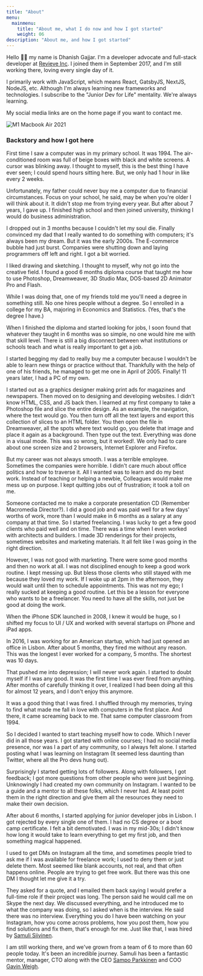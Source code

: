 ```yaml
---
title: "About"
menu:
  mainmenu:
    title: "About me, what I do now and how I got started"
    weight: 06
description: "About me, and how I got started"
---
```


Hello 👋🏽 my name is Dhanish Gajjar. I'm a developer advocate and full-stack developer at [Revieve Inc](https://www.revieve.com). I joined them in September 2017, and I'm still working there, loving every single day of it.

I primarily work with JavaScript, which means React, GatsbyJS, NextJS, NodeJS, etc. Although I'm always learning new frameworks and technologies. I subscribe to the "Junior Dev for Life" mentality. We're always learning.

My social media links are on the home page if you want to contact me.

![M1 Macbook Air 2021](/m1-macbook-air.jpg)

### Backstory and how I got here

First time I saw a computer was in my primary school. It was 1994. The air-conditioned room was full of beige boxes with black and white screens. A cursor was blinking away. I thought to myself, this is the best thing I have ever seen; I could spend hours sitting here. But, we only had 1 hour in like every 2 weeks.

Unfortunately, my father could never buy me a computer due to financial circumstances. Focus on your school, he said, may be when you're older I will think about it. It didn't stop me from trying every year. But after about 7 years, I gave up. I finished high school and then joined university, thinking I would do business administration.

I dropped out in 3 months because I couldn't let my soul die. Finally convinced my dad that I really wanted to do something with computers; it's always been my dream. But it was the early 2000s. The E-commerce bubble had just burst. Companies were shutting down and laying programmers off left and right. I got a bit worried.

I liked drawing and sketching. I thought to myself, why not go into the creative field. I found a good 6 months diploma course that taught me how to use Photoshop, Dreamweaver, 3D Studio Max, DOS-based 2D Animator Pro and Flash.

While I was doing that, one of my friends told me you'll need a degree in something still. No one hires people without a degree. So I enrolled in a college for my BA, majoring in Economics and Statistics. (Yes, that's the degree I have.)

When I finished the diploma and started looking for jobs, I soon found that whatever they taught in 6 months was so simple, no one would hire me with that skill level. There is still a big disconnect between what institutions or schools teach and what is really important to get a job.

I started begging my dad to really buy me a computer because I wouldn't be able to learn new things or practice without that. Thankfully with the help of one of his friends, he managed to get me one in April of 2005. Finally! 11 years later, I had a PC of my own.

I started out as a graphics designer making print ads for magazines and newspapers. Then moved on to designing and developing websites. I didn't know HTML, CSS, and JS back then. I learned at my first company to take a Photoshop file and slice the entire design. As an example, the navigation, where the text would go. You then turn off all the text layers and export this collection of slices to an HTML folder. You then open the file in Dreamweaver, all the spots where text would go, you delete that image and place it again as a background. Then type out the text. Everything was done in a visual mode. This was so wrong, but it worked!. We only had to care about one screen size and 2 browsers, Internet Explorer and Firefox.

But my career was not always smooth. I was a terrible employee. Sometimes the companies were horrible. I didn't care much about office politics and how to traverse it. All I wanted was to learn and do my best work. Instead of teaching or helping a newbie, Colleagues would make me mess up on purpose. I kept quitting jobs out of frustration; it took a toll on me.

Someone contacted me to make a corporate presentation CD (Remember Macromedia Director?). I did a good job and was paid well for a few days' worths of work, more than I would make in 6 months as a salary at any company at that time. So I started freelancing. I was lucky to get a few good clients who paid well and on time. There was a time when I even worked with architects and builders. I made 3D renderings for their projects, sometimes websites and marketing materials. It all felt like I was going in the right direction.

However, I was not good with marketing. There were some good months and then no work at all. I was not disciplined enough to keep a good work routine. I kept messing up. But bless those clients who still stayed with me because they loved my work. If I woke up at 2pm in the afternoon, they would wait until then to schedule appointments. This was not my ego; I really sucked at keeping a good routine. Let this be a lesson for everyone who wants to be a freelancer. You need to have all the skills, not just be good at doing the work.

When the iPhone SDK launched in 2008, I knew it would be huge, so I shifted my focus to UI / UX and worked with several startups on iPhone and iPad apps.

In 2016, I was working for an American startup, which had just opened an office in Lisbon. After about 5 months, they fired me without any reason. This was the longest I ever worked for a company, 5 months. The shortest was 10 days.

That pushed me into depression; I will never work again. I started to doubt myself if I was any good. It was the first time I was ever fired from anything. After months of carefully thinking it over, I realized I had been doing all this for almost 12 years, and I don't enjoy this anymore.

It was a good thing that I was fired. I shuffled through my memories, trying to find what made me fall in love with computers in the first place. And there, it came screaming back to me. That same computer classroom from 1994.

So I decided I wanted to start teaching myself how to code. Which I never did in all those years. I got started with online courses; I had no social media presence, nor was I a part of any community, so I always felt alone. I started posting what I was learning on Instagram (It seemed less daunting than Twitter, where all the Pro devs hung out).

Surprisingly I started getting lots of followers. Along with followers, I got feedback; I got more questions from other people who were just beginning. Unknowingly I had created my own community on Instagram. I wanted to be a guide and a mentor to all these folks, which I never had. At least point them in the right direction and give them all the resources they need to make their own decision.

After about 6 months, I started applying for junior developer jobs in Lisbon. I got rejected by every single one of them. I had no CS degree or a boot camp certificate. I felt a bit demotivated. I was in my mid-30s; I didn't know how long it would take to learn everything to get my first job, and then something magical happened.

I used to get DMs on Instagram all the time, and sometimes people tried to ask me if I was available for freelance work; I used to deny them or just delete them. Most seemed like blank accounts, not real, and that often happens online. People are trying to get free work. But there was this one DM I thought let me give it a try.

They asked for a quote, and I emailed them back saying I would prefer a full-time role if their project was long. The person said he would call me on Skype the next day. We discussed everything, and he introduced me to what the company was doing, so I asked when is the interview. He said there was no interview. Everything you do I have been watching on your Instagram, how you come across problems, how you post them, how you find solutions and fix them, that's enough for me. Just like that, I was hired by [Samuli Siivinen](https://www.linkedin.com/in/samulisiivinen/).

I am still working there, and we've grown from a team of 6 to more than 60 people today. It's been an incredible journey. Samuli has been a fantastic mentor, manager, CTO along with the CEO [Sampo Parkkinen](https://www.linkedin.com/in/sampo-parkkinen-b3262a6/) and COO [Gavin Weigh](https://www.linkedin.com/in/gavin-weigh-061b6316/).